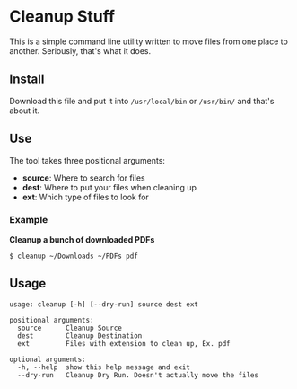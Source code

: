 # Cleanup Stuff

This is a simple command line utility written to move files from one place to another. Seriously, that's what it does.

## Install
Download this file and put it into ```/usr/local/bin``` or ```/usr/bin/``` and that's about it.

## Use
The tool takes three positional arguments: 
- **source**: Where to search for files 
- **dest**: Where to put your files when cleaning up
- **ext**: Which type of files to look for


### Example 
**Cleanup a bunch of downloaded PDFs**

```$ cleanup ~/Downloads ~/PDFs pdf```

## Usage
```
usage: cleanup [-h] [--dry-run] source dest ext

positional arguments:
  source      Cleanup Source
  dest        Cleanup Destination
  ext         Files with extension to clean up, Ex. pdf

optional arguments:
  -h, --help  show this help message and exit
  --dry-run   Cleanup Dry Run. Doesn't actually move the files
```
